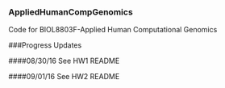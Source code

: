 ### AppliedHumanCompGenomics

Code for BIOL8803F-Applied Human Computational Genomics

###Progress Updates 

####08/30/16
See HW1 README

####09/01/16
See HW2 README
